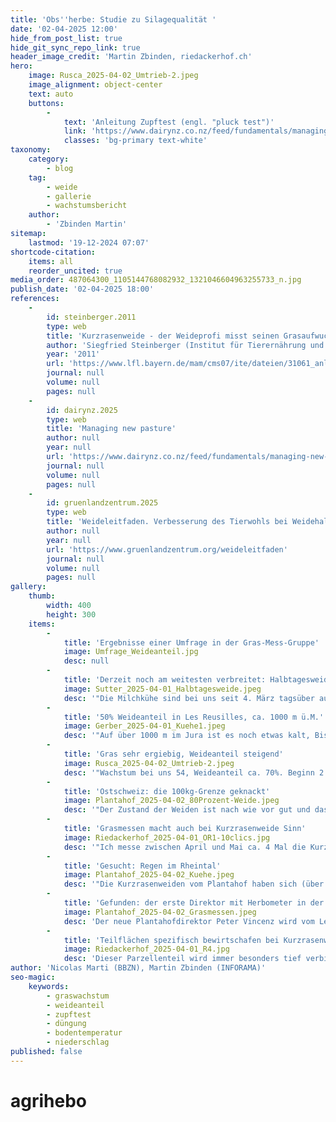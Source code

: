 ```yaml
---
title: 'Obs''herbe: Studie zu Silagequalität '
date: '02-04-2025 12:00'
hide_from_post_list: true
hide_git_sync_repo_link: true
header_image_credit: 'Martin Zbinden, riedackerhof.ch'
hero:
    image: Rusca_2025-04-02_Umtrieb-2.jpeg
    image_alignment: object-center
    text: auto
    buttons:
        -
            text: 'Anleitung Zupftest (engl. "pluck test")'
            link: 'https://www.dairynz.co.nz/feed/fundamentals/managing-new-pasture/'
            classes: 'bg-primary text-white'
taxonomy:
    category:
        - blog
    tag:
        - weide
        - gallerie
        - wachstumsbericht
    author:
        - 'Zbinden Martin'
sitemap:
    lastmod: '19-12-2024 07:07'
shortcode-citation:
    items: all
    reorder_uncited: true
media_order: 487064300_1105144768082932_1321046604963255733_n.jpg
publish_date: '02-04-2025 18:00'
references:
    -
        id: steinberger.2011
        type: web
        title: 'Kurzrasenweide - der Weideprofi misst seinen Grasaufwuchs'
        author: 'Siegfried Steinberger (Institut für Tierernährung und  Futterwirtschaft, Grub)'
        year: '2011'
        url: 'https://www.lfl.bayern.de/mam/cms07/ite/dateien/31061_anleitung_zur_grasaufwuchsmessung.pdf'
        journal: null
        volume: null
        pages: null
    -
        id: dairynz.2025
        type: web
        title: 'Managing new pasture'
        author: null
        year: null
        url: 'https://www.dairynz.co.nz/feed/fundamentals/managing-new-pasture/'
        journal: null
        volume: null
        pages: null
    -
        id: gruenlandzentrum.2025
        type: web
        title: 'Weideleitfaden. Verbesserung des Tierwohls bei Weidehaltung von Milchkühen.'
        author: null
        year: null
        url: 'https://www.gruenlandzentrum.org/weideleitfaden'
        journal: null
        volume: null
        pages: null
gallery:
    thumb:
        width: 400
        height: 300
    items:
        -
            title: 'Ergebnisse einer Umfrage in der Gras-Mess-Gruppe'
            image: Umfrage_Weideanteil.jpg
            desc: null
        -
            title: 'Derzeit noch am weitesten verbreitet: Halbtagesweide'
            image: Sutter_2025-04-01_Halbtagesweide.jpeg
            desc: '"Die Milchkühe sind bei uns seit 4. März tagsüber auf der Weide und fressen rund 10kg Weidegras pro Kuh und Tag auf der Weide. In der Nacht wird mit Grassilage ergänzt." (Michael Sutter) _Bild: Bretzwil BL, 01. April 2025 (M. Sutter)_'
        -
            title: '50% Weideanteil in Les Reusilles, ca. 1000 m ü.M.'
            image: Gerber_2025-04-01_Kuehe1.jpeg
            desc: '"Auf über 1000 m im Jura ist es noch etwas kalt, Bise blast ziemlich fest. Heute morgen war est gefroren. Grasswachstum um 33 kg TS/Tag. Weidebegin war 20. März, Unterbruch letzten Samstag und Sonntag weil nass und kalt). Die Milchkühe fressen etwa 50% auf der Weide, der Grasbestand ist sehr dicht und kurz." (Olivier Gerber) _Bild: Les Reusilles BE, 01. April 2025 (O. Gerber)_'
        -
            title: 'Gras sehr ergiebig, Weideanteil steigend'
            image: Rusca_2025-04-02_Umtrieb-2.jpeg
            desc: '"Wachstum bei uns 54, Weideanteil ca. 70%. Beginn 2. Rotation am 17.03.25, AFC erst bei 300kg/ha. Allerdings waren die letzten weiden bei uns auch so ergiebig dass wir die Kühe abends nochmal für ca. 3 Stunden rausgelassen haben. Flächenzuteilung 90-100a für 80 Kühe, im Stall nachts zwei Rundballen Grassilage (ca. 500kg TS)." (Luisa Rusca)  _Bild: Muri AG, 01. April 2025 (L. Rusca)_'
        -
            title: 'Ostschweiz: die 100kg-Grenze geknackt'
            image: Plantahof_2025-04-02_80Prozent-Weide.jpeg
            desc: '"Der Zustand der Weiden ist nach wie vor gut und das Wachstum liegt bei knapp 100 kg TS pro ha und Tag. Wir vergrössern die Weidefläche etwas und stellen ab heute auf Tag- und Nachtweide um. Somit verringert sich der Futteranteil im Stall deutlich auf vorläufig ca. 20%." (Rolf Hug)  _Bild: Landquart GR, 02. April 2025 (R. Hug)_ '
        -
            title: 'Grasmessen macht auch bei Kurzrasenweide Sinn'
            image: Riedackerhof_2025-04-01_OR1-10clics.jpg
            desc: '"Ich messe zwischen April und Mai ca. 4 Mal die Kurzrasenweide, um die Weidefläche rechtzeitig zu verkleinern. Bis Juni strebe ich eine durchschnittliche, komprimierte Grashöhe von 11 clics (5.5 cm RPM) an. Damit fördere ich eine dichte Grasnarbe und einen guten Nachwuchs, gleichzeitig produzieren wir keine Weidereste und viel Milch." (Martin Zbinden)_Bild: Rüschegg BE, 01. April 2025 (M. Zbinden)_'
        -
            title: 'Gesucht: Regen im Rheintal'
            image: Plantahof_2025-04-02_Kuehe.jpeg
            desc: '"Die Kurzrasenweiden vom Plantahof haben sich (über die leider mit 15 mm immer noch spärlichen) Niederschläge gefreut." (Rolf Hug)  _Bild: Landquart GR, 02. April 2025 (R. Hug)_ '
        -
            title: 'Gefunden: der erste Direktor mit Herbometer in der Schweiz!'
            image: Plantahof_2025-04-02_Grasmessen.jpeg
            desc: 'Der neue Plantahofdirektor Peter Vincenz wird vom Leiter Feldbau Andri Bonifazi in die Kunst des Grasmessens eingeweiht. _Bild: Landquart GR, 02. April 2025 (R. Hug)_ '
        -
            title: 'Teilflächen spezifisch bewirtschafen bei Kurzrasenweide'
            image: Riedackerhof_2025-04-01_R4.jpg
            desc: 'Dieser Parzellenteil wird immer besonders tief verbissen, vermutlich bedingt durch die jüngere Anlagedauer und modernere Gräsersorten (SM 460 vor 12 Jahren gesät, Rest ca. 30 jährig). Der Übernutzung wird mit einer häufigeren Güllegabe entgegengewirkt. _Bild: Rüschegg BE, 01. April 2025 (M. Zbinden)_'
author: 'Nicolas Marti (BBZN), Martin Zbinden (INFORAMA)'
seo-magic:
    keywords:
        - graswachstum
        - weideanteil
        - zupftest
        - düngung
        - bodentemperatur
        - niederschlag
published: false
---
```


# agrihebo

